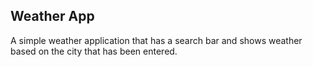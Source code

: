 ## Weather App

A simple weather application that has a search bar and shows weather based on the city that has been entered.